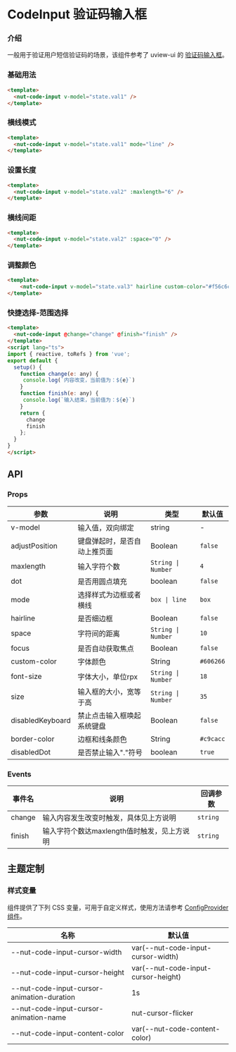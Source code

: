 # CodeInput 验证码输入框

### 介绍

一般用于验证用户短信验证码的场景，该组件参考了 uview-ui 的 [验证码输入框](https://www.uviewui.com/components/codeInput.html)。

### 基础用法

```html
<template>
  <nut-code-input v-model="state.val1" />
</template>
```

### 横线模式

```html
<template>
  <nut-code-input v-model="state.val1" mode="line" />
</template>
```

### 设置长度

```html
<template>
  <nut-code-input v-model="state.val2" :maxlength="6" />
</template>
```

### 横线间距

```html
<template>
  <nut-code-input v-model="state.val2" :space="0" />
</template>
```

### 调整颜色

```html
<template>
    <nut-code-input v-model="state.val3" hairline custom-color="#f56c6c" border-color="#f56c6c" />
</template>
```

### 快捷选择-范围选择

```html
<template>
  <nut-code-input @change="change" @finish="finish" />
</template>
<script lang="ts">
import { reactive, toRefs } from 'vue';
export default {
  setup() {
    function change(e: any) {
     console.log(`内容改变，当前值为：${e}`)
    }
    function finish(e: any) {
     console.log(`输入结束，当前值为：${e}`)
    }
    return {
      change
      finish
    };
  }
}
</script>
```

## API

### Props

| 参数             | 说明                         | 类型               | 默认值    |
| ---------------- | ---------------------------- | ------------------ | --------- |
| v-model          | 输入值，双向绑定             | string             | -         |
| adjustPosition   | 键盘弹起时，是否自动上推页面 | Boolean            | `false`   |
| maxlength        | 输入字符个数                 | `String \| Number` | `4`       |
| dot              | 是否用圆点填充               | boolean            | `false`   |
| mode             | 选择样式为边框或者横线       | `box \| line`      | `box`     |
| hairline         | 是否细边框                   | Boolean            | `false`   |
| space            | 字符间的距离                 | `String \| Number` | `10`      |
| focus            | 是否自动获取焦点             | Boolean            | `false`   |
| custom-color     | 字体颜色                     | String             | `#606266` |
| font-size        | 字体大小，单位rpx            | `String \| Number` | `18`      |
| size             | 输入框的大小，宽等于高       | `String \| Number` | `35`      |
| disabledKeyboard | 禁止点击输入框唤起系统键盘   | Boolean            | `false`   |
| border-color     | 边框和线条颜色               | String             | `#c9cacc` |
| disabledDot      | 是否禁止输入"."符号          | boolean            | `true`    |

### Events

| 事件名 | 说明                                        | 回调参数 |
| ------ | ------------------------------------------- | -------- |
| change | 输入内容发生改变时触发，具体见上方说明      | `string` |
| finish | 输入字符个数达maxlength值时触发，见上方说明 | `string` |

## 主题定制

### 样式变量

组件提供了下列 CSS 变量，可用于自定义样式，使用方法请参考 [ConfigProvider 组件](/components/basic/configprovider)。

| 名称                                       | 默认值                              |
| ------------------------------------------ | ----------------------------------- |
| --nut-code-input-cursor-width              | var(--nut-code-input-cursor-width)  |
| --nut-code-input-cursor-height             | var(--nut-code-input-cursor-height) |
| --nut-code-input-cursor-animation-duration | 1s                                  |
| --nut-code-input-cursor-animation-name     | nut-cursor-flicker                  |
| --nut-code-input-content-color             | var(--nut-code-content-color)       |
